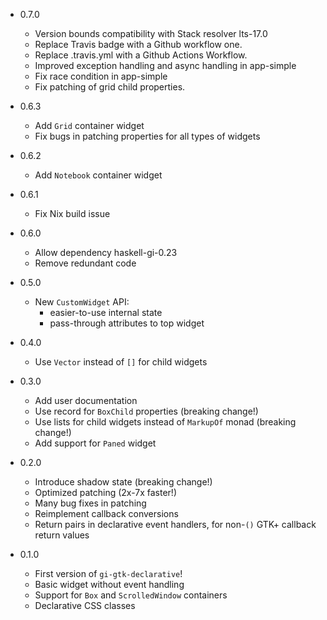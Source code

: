* 0.7.0
    - Version bounds compatibility with Stack resolver lts-17.0
    - Replace Travis badge with a Github workflow one.
    - Replace .travis.yml with a Github Actions Workflow.
    - Improved exception handling and async handling in app-simple
    - Fix race condition in app-simple
    - Fix patching of grid child properties.
* 0.6.3
    - Add `Grid` container widget
    - Fix bugs in patching properties for all types of widgets
* 0.6.2
    - Add `Notebook` container widget
* 0.6.1
    - Fix Nix build issue
* 0.6.0
    - Allow dependency haskell-gi-0.23
    - Remove redundant code
* 0.5.0
  - New `CustomWidget` API:
    - easier-to-use internal state
    - pass-through attributes to top widget
* 0.4.0
    - Use `Vector` instead of `[]` for child widgets
* 0.3.0
    - Add user documentation
    - Use record for `BoxChild` properties (breaking change!)
    - Use lists for child widgets instead of `MarkupOf` monad (breaking change!)
    - Add support for `Paned` widget
* 0.2.0
    - Introduce shadow state (breaking change!)
    - Optimized patching (2x-7x faster!)
    - Many bug fixes in patching
    - Reimplement callback conversions
    - Return pairs in declarative event handlers, for non-`()` GTK+ callback return values

* 0.1.0
    - First version of `gi-gtk-declarative`!
    - Basic widget without event handling
    - Support for `Box` and `ScrolledWindow` containers
    - Declarative CSS classes
